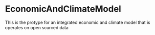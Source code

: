 # EconomicAndClimateModel
This is the protype for an integrated economic and climate model that is operates on open sourced data

